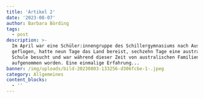 ```yaml
---
title: 'Artikel 2'
date: '2023-08-07'
author: Barbara Börding
tags:
  - post
description: >-
  Im April war eine Schüler:innengruppe des Schillergymnasiums nach Australien
  geflogen, hatte neun Tage das Land bereist, sechzehn Tage eine australische
  Schule besucht und war während dieser Zeit von australischen Familien
  aufgenommen worden. Eine einmalige Erfahrung...
banner: /img/uploads/bild-20230803-133256-d306fcbe-1-.jpeg
category: Allgemeines
content_blocks:
  - ''
---
```


